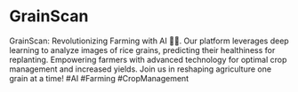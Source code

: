 # GrainScan
GrainScan: Revolutionizing Farming with AI 🌾🚀. Our platform leverages deep learning to analyze images of rice grains, predicting their healthiness for replanting. Empowering farmers with advanced technology for optimal crop management and increased yields. Join us in reshaping agriculture one grain at a time! #AI #Farming #CropManagement
